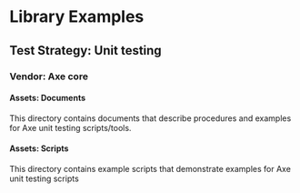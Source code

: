 # Library Examples

## Test Strategy: Unit testing

### Vendor: Axe core

#### Assets: Documents

This directory contains documents that describe procedures and examples for Axe unit testing scripts/tools.
  
#### Assets: Scripts

This directory contains example scripts that demonstrate examples for Axe unit testing scripts
  
